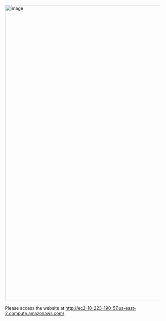 <img width="959" alt="image" src="https://github.com/GVS-007/HousingAnalytics/assets/71250809/c7bbd1c6-a3e0-4318-b37e-cb134725fd01">

Please access the website at http://ec2-18-223-190-57.us-east-2.compute.amazonaws.com/


